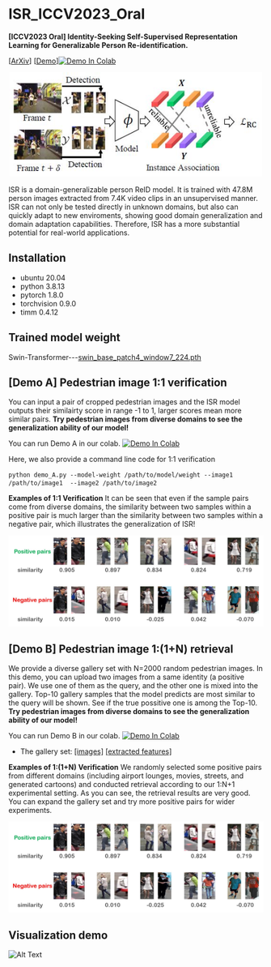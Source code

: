 # ISR_ICCV2023_Oral
**[ICCV2023 Oral] Identity-Seeking Self-Supervised Representation Learning for Generalizable Person Re-identification.**

[[ArXiv](https://arxiv.org/pdf/2308.08887.pdf)] [[Demo](https://colab.research.google.com/drive/1MqEJ_O-e753N9NEVkvYcMZmlHlIWgcv6#scrollTo=hPiYsyp-hZbb)][![Demo In Colab](https://colab.research.google.com/assets/colab-badge.svg)](https://colab.research.google.com/drive/1MqEJ_O-e753N9NEVkvYcMZmlHlIWgcv6#scrollTo=hPiYsyp-hZbb)
<p align="center"> <img src="./demo/ISR.JPG" width="500"/> 

ISR is a domain-generalizable person ReID model. It is trained with 47.8M person images extracted from 7.4K video clips in an unsupervised manner. ISR can not only be tested directly in unknown domains, but also can quickly adapt to new enviroments, showing good domain generalization and domain adaptation capabilities. Therefore, ISR has a more substantial potential for real-world applications.

## Installation
+ ubuntu 20.04
+ python 3.8.13
+ pytorch 1.8.0
+ torchvision 0.9.0
+ timm 0.4.12

## Trained model weight
Swin-Transformer---[swin_base_patch4_window7_224.pth](https://cloud.tsinghua.edu.cn/f/facfc952bee74940b106/?dl=1)

## [Demo A] Pedestrian image 1:1 verification
You can input a pair of cropped pedestrian images and the ISR model outputs their similairty score in range -1 to 1, larger scores mean more similar pairs. **Try pedestrian images from diverse domains to see the generalization ability of our model!**

You can run Demo A in our colab. [![Demo In Colab](https://colab.research.google.com/assets/colab-badge.svg)](https://colab.research.google.com/drive/1MqEJ_O-e753N9NEVkvYcMZmlHlIWgcv6#scrollTo=hPiYsyp-hZbb)

Here, we also provide a command line code for 1:1 verification
```python'''
python demo_A.py --model-weight /path/to/model/weight --image1 /path/to/image1  --image2 /path/to/image2
```
**Examples of 1:1 Verification**
It can be seen that even if the sample pairs come from diverse domains, the similarity between two samples within a positive pair is much larger than the similarity between two samples within a negative pair, which illustrates the generalization of ISR! 

<p align="center"> <img src="./demo/demoA.JPG" width="800"/> 

## [Demo B] Pedestrian  image 1:(1+N) retrieval
We provide a diverse gallery set with N=2000 random pedestrian images. In this demo, you can upload two images from a same identity (a positive pair). We use one of them as the query, and the other one is mixed into the gallery.  Top-10  gallery samples that the model predicts are most similar to the query will be shown. See if the true possitive one is among the Top-10. **Try pedestrian images from diverse domains to see the generalization ability of our model!**

You can run Demo B in our colab. [![Demo In Colab](https://colab.research.google.com/assets/colab-badge.svg)](https://colab.research.google.com/drive/1MqEJ_O-e753N9NEVkvYcMZmlHlIWgcv6#scrollTo=hPiYsyp-hZbb)

*   The gallery set:  [[images]](https://cloud.tsinghua.edu.cn/f/458822c607ef460d823b/?dl=1) [[extracted features]](https://cloud.tsinghua.edu.cn/f/49dd2900fc8b42fbae28/?dl=1)

**Examples of 1:(1+N) Verification**
We randomly selected some positive pairs from different domains (including airport lounges, movies, streets, and generated cartoons) and conducted retrieval according to our 1:N+1 experimental setting. As you can see, the retrieval results are very good. You can expand the gallery set and try more positive pairs for wider experiments.

<p align="center"> <img src="./demo/demoA.JPG" width="800"/> 


## Visualization demo
![Alt Text](https://github.com/dcp15/ISR_ICCV2023_Oral/blob/main/demo/demo-v1.gif)
